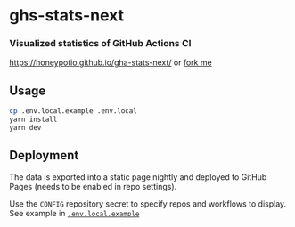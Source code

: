 # ghs-stats-next

### Visualized statistics of GitHub Actions CI

https://honeypotio.github.io/gha-stats-next/ or [fork me](https://github.com/honeypotio/gha-stats-next/fork)

## Usage

```bash
cp .env.local.example .env.local
yarn install
yarn dev
```

## Deployment

The data is exported into a static page nightly and deployed to GitHub Pages (needs to be enabled in repo settings).

Use the `CONFIG` repository secret to specify repos and workflows to display. See example in [`.env.local.example`](https://github.com/honeypotio/gha-stats-next/blob/main/.env.local.example)
